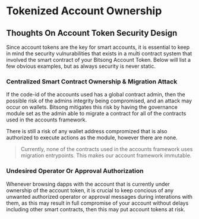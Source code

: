 # Tokenized Account Ownership

## Thoughts On Account Token Security Design

Since account tokens are the key for smart accounts, it is essential to keep in mind the security vulnurabilities that exists in a multi contract system that involved the smart contract of your Bitsong Account Token. Below will list a few obvious examples, but as always security is never static.

### Centralized Smart Contract Ownership & Migration Attack

If the code-id of the accounts used has a global contract admin, then the possible risk of the admins integrity being compromised, and an attack may occur on wallets. Bitsong mitigates this risk by having the governance module set as the admin able to migrate a contract for all of the contracts used in the accounts framework.

There is still a risk of any wallet address compromized that is also authorized to execute actions as the module, however there are none.

> Currently, none of the contracts used in the accounts framework uses migration entrypoints. This makes our account framework immutable.

### Undesired Operator Or Approval Authorization

Whenever browsing dapps with the account that is currently under ownership of the account token, it is crucial to keep concious of any unwanted authorized operator or approval messages during interations with them, as this may result in full compromise of your account without delays including other smart contracts, then this may put account tokens at risk.
